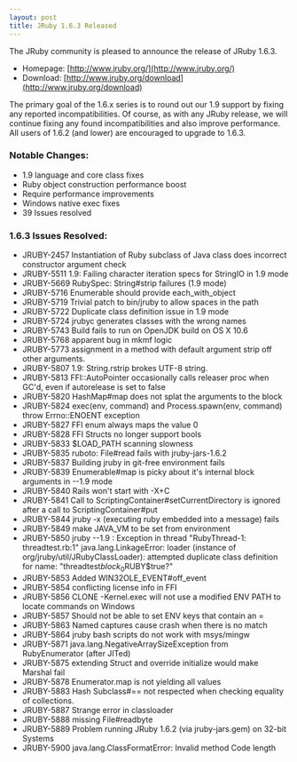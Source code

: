 ```yaml
---
layout: post
title: JRuby 1.6.3 Released
---
```

The JRuby community is pleased to announce the release of JRuby 1.6.3.

- Homepage: [http://www.jruby.org/](http://www.jruby.org/)
- Download: [http://www.jruby.org/download](http://www.jruby.org/download)

The primary goal of the 1.6.x series is to round out our 1.9 support by fixing any reported incompatibilities. Of course, as with any JRuby release, we will continue fixing any found incompatibilities and also improve performance. All users of 1.6.2 (and lower) are encouraged to upgrade to 1.6.3.

### Notable Changes:
- 1\.9 language and core class fixes
- Ruby object construction performance boost
- Require performance improvements
- Windows native exec fixes
- 39 Issues resolved

### 1.6.3 Issues Resolved:
- JRUBY-2457 Instantiation of Ruby subclass of Java class does incorrect constructor argument check
- JRUBY-5511 1.9: Failing character iteration specs for StringIO in 1.9 mode
- JRUBY-5669 RubySpec: String#strip failures (1.9 mode)
- JRUBY-5716 Enumerable should provide each_with_object
- JRUBY-5719 Trivial patch to bin/jruby to allow spaces in the path
- JRUBY-5722 Duplicate class definition issue in 1.9 mode
- JRUBY-5724 jrubyc generates classes with the wrong names
- JRUBY-5743 Build fails to run on OpenJDK build on OS X 10.6
- JRUBY-5768 apparent bug in mkmf logic
- JRUBY-5773 assignment in a method with default argument strip off other arguments.
- JRUBY-5807 1.9: String.rstrip brokes UTF-8 string.
- JRUBY-5813 FFI::AutoPointer occasionally calls releaser proc when GC'd, even if autorelease is set to false
- JRUBY-5820 HashMap#map does not splat the arguments to the block
- JRUBY-5824 exec(env, command) and Process.spawn(env, command) throw Errno::ENOENT exception
- JRUBY-5827 FFI enum always maps the value 0
- JRUBY-5828 FFI Structs no longer support bools
- JRUBY-5833 $LOAD_PATH scanning slowness
- JRUBY-5835 ruboto: File#read fails with jruby-jars-1.6.2
- JRUBY-5837 Building jruby in git-free environment fails
- JRUBY-5839 Enumerable#map is picky about it's internal block arguments in --1.9 mode
- JRUBY-5840 Rails won't start with -X+C
- JRUBY-5841 Call to ScriptingContainer#setCurrentDirectory is ignored after a call to ScriptingContainer#put
- JRUBY-5844 jruby -x (executing ruby embedded into a message) fails
- JRUBY-5849 make JAVA_VM to be set from environment
- JRUBY-5850 jruby --1.9 : Exception in thread "RubyThread-1: threadtest.rb:1" java.lang.LinkageError: loader (instance of org/jruby/util/JRubyClassLoader): attempted duplicate class definition for name: "threadtest$block_0$RUBY$true?"
- JRUBY-5853 Added WIN32OLE_EVENT#off_event
- JRUBY-5854 conflicting license info in FFI
- JRUBY-5856 CLONE -Kernel.exec will not use a modified ENV PATH to locate commands on Windows
- JRUBY-5857 Should not be able to set ENV keys that contain an =
- JRUBY-5863 Named captures cause crash when there is no match
- JRUBY-5864 jruby bash scripts do not work with msys/mingw
- JRUBY-5871 java.lang.NegativeArraySizeException from RubyEnumerator (after JITed)
- JRUBY-5875 extending Struct and override initialize would make Marshal fail
- JRUBY-5878 Enumerator.map is not yielding all values
- JRUBY-5883 Hash Subclass#== not respected when checking equality of collections.
- JRUBY-5887 Strange error in classloader
- JRUBY-5888 missing File#readbyte
- JRUBY-5889 Problem running JRuby 1.6.2 (via jruby-jars.gem) on 32-bit Systems
- JRUBY-5900 java.lang.ClassFormatError: Invalid method Code length 
